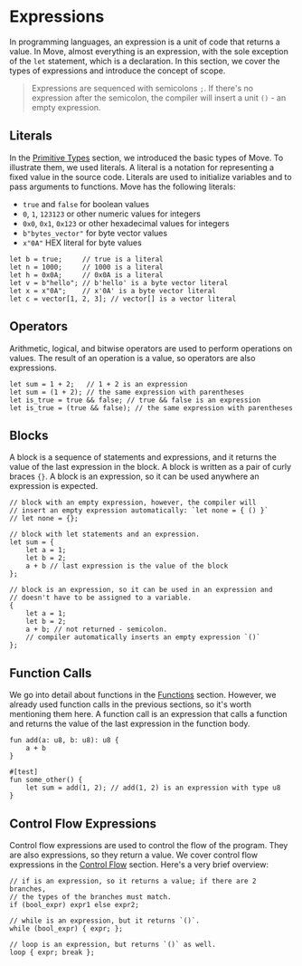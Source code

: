 # Expressions

In programming languages, an expression is a unit of code that returns a value. In Move, almost
everything is an expression, with the sole exception of the `let` statement, which is a declaration. In
this section, we cover the types of expressions and introduce the concept of scope.

> Expressions are sequenced with semicolons `;`. If there's no expression after the semicolon, the
> compiler will insert a unit `()` - an empty expression.

## Literals

In the [Primitive Types](./primitive-type.md) section, we introduced the basic types of Move. To
illustrate them, we used literals. A literal is a notation for representing a fixed value in the
source code. Literals are used to initialize variables and to pass arguments to functions. Move has
the following literals:

- `true` and `false` for boolean values
- `0`, `1`, `123123` or other numeric values for integers
- `0x0`, `0x1`, `0x123` or other hexadecimal values for integers
- `b"bytes_vector"` for byte vector values
- `x"0A"` HEX literal for byte values

```move
let b = true;     // true is a literal
let n = 1000;     // 1000 is a literal
let h = 0x0A;     // 0x0A is a literal
let v = b"hello"; // b'hello' is a byte vector literal
let x = x"0A";    // x'0A' is a byte vector literal
let c = vector[1, 2, 3]; // vector[] is a vector literal
```

## Operators

Arithmetic, logical, and bitwise operators are used to perform operations on values. The result of
an operation is a value, so operators are also expressions.

```move
let sum = 1 + 2;   // 1 + 2 is an expression
let sum = (1 + 2); // the same expression with parentheses
let is_true = true && false; // true && false is an expression
let is_true = (true && false); // the same expression with parentheses
```

## Blocks

A block is a sequence of statements and expressions, and it returns the value of the last expression
in the block. A block is written as a pair of curly braces `{}`. A block is an expression, so it can
be used anywhere an expression is expected.

```move
// block with an empty expression, however, the compiler will
// insert an empty expression automatically: `let none = { () }`
// let none = {};

// block with let statements and an expression.
let sum = {
    let a = 1;
    let b = 2;
    a + b // last expression is the value of the block
};

// block is an expression, so it can be used in an expression and
// doesn't have to be assigned to a variable.
{
    let a = 1;
    let b = 2;
    a + b; // not returned - semicolon.
    // compiler automatically inserts an empty expression `()`
};
```

## Function Calls

We go into detail about functions in the [Functions](./function.md) section. However, we already
used function calls in the previous sections, so it's worth mentioning them here. A function call is
an expression that calls a function and returns the value of the last expression in the function
body.

```move
fun add(a: u8, b: u8): u8 {
    a + b
}

#[test]
fun some_other() {
    let sum = add(1, 2); // add(1, 2) is an expression with type u8
}
```

## Control Flow Expressions

Control flow expressions are used to control the flow of the program. They are also expressions, so
they return a value. We cover control flow expressions in the [Control Flow](./control-flow.md)
section. Here's a very brief overview:

```move
// if is an expression, so it returns a value; if there are 2 branches,
// the types of the branches must match.
if (bool_expr) expr1 else expr2;

// while is an expression, but it returns `()`.
while (bool_expr) { expr; };

// loop is an expression, but returns `()` as well.
loop { expr; break };
```
